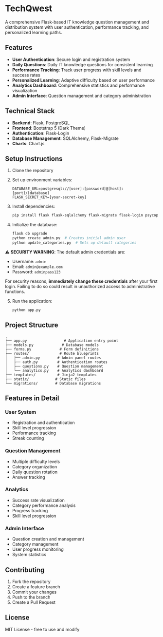 # TechQwest

A comprehensive Flask-based IT knowledge question management and distribution system with user authentication, performance tracking, and personalized learning paths.

## Features

- **User Authentication**: Secure login and registration system
- **Daily Questions**: Daily IT knowledge questions for consistent learning
- **Performance Tracking**: Track user progress with skill levels and success rates
- **Personalized Learning**: Adaptive difficulty based on user performance
- **Analytics Dashboard**: Comprehensive statistics and performance visualization
- **Admin Interface**: Question management and category administration

## Technical Stack

- **Backend**: Flask, PostgreSQL
- **Frontend**: Bootstrap 5 (Dark Theme)
- **Authentication**: Flask-Login
- **Database Management**: SQLAlchemy, Flask-Migrate
- **Charts**: Chart.js

## Setup Instructions

1. Clone the repository
2. Set up environment variables:
   ```
   DATABASE_URL=postgresql://[user]:[password]@[host]:[port]/[database]
   FLASK_SECRET_KEY=[your-secret-key]
   ```

3. Install dependencies:
   ```bash
   pip install flask flask-sqlalchemy flask-migrate flask-login psycopg2-binary
   ```

4. Initialize the database:
   ```bash
   flask db upgrade
   python create_admin.py  # Creates initial admin user
   python update_categories.py  # Sets up default categories
   ```

⚠️ **SECURITY WARNING**: The default admin credentials are:
- Username: `admin`
- Email: `admin@example.com`
- Password: `adminpass123`

For security reasons, **immediately change these credentials** after your first login. Failing to do so could result in unauthorized access to administrative functions.

5. Run the application:
   ```bash
   python app.py
   ```

## Project Structure

```
.
├── app.py                 # Application entry point
├── models.py             # Database models
├── forms.py             # Form definitions
├── routes/              # Route blueprints
│   ├── admin.py        # Admin panel routes
│   ├── auth.py         # Authentication routes
│   ├── questions.py    # Question management
│   └── analytics.py    # Analytics dashboard
├── templates/          # Jinja2 templates
├── static/            # Static files
└── migrations/        # Database migrations
```

## Features in Detail

### User System
- Registration and authentication
- Skill level progression
- Performance tracking
- Streak counting

### Question Management
- Multiple difficulty levels
- Category organization
- Daily question rotation
- Answer tracking

### Analytics
- Success rate visualization
- Category performance analysis
- Progress tracking
- Skill level progression

### Admin Interface
- Question creation and management
- Category management
- User progress monitoring
- System statistics

## Contributing

1. Fork the repository
2. Create a feature branch
3. Commit your changes
4. Push to the branch
5. Create a Pull Request

## License

MIT License - free to use and modify
